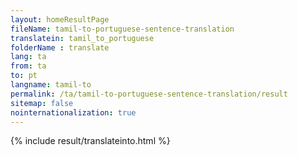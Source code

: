 ```yaml
---
layout: homeResultPage
fileName: tamil-to-portuguese-sentence-translation
translatein: tamil_to_portuguese
folderName : translate
lang: ta
from: ta
to: pt
langname: tamil-to
permalink: /ta/tamil-to-portuguese-sentence-translation/result
sitemap: false
nointernationalization: true
---
```

{% include result/translateinto.html %}

<script src="/js/result/translation.js" data-foldername="{{page.folderName}}" data-lang="{{page.lang}}"></script>
